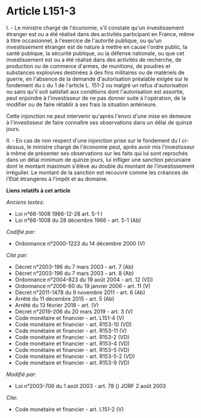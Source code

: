 # Article L151-3

I. - Le ministre chargé de l'économie, s'il constate qu'un investissement étranger est ou a été réalisé dans des activités
participant en France, même à titre occasionnel, à l'exercice de l'autorité publique, ou qu'un investissement étranger est de
nature à mettre en cause l'ordre public, la santé publique, la sécurité publique, ou la défense nationale, ou que cet
investissement est ou a été réalisé dans des activités de recherche, de production ou de commerce d'armes, de munitions, de
poudres et substances explosives destinées à des fins militaires ou de matériels de guerre, en l'absence de la demande
d'autorisation préalable exigée sur le fondement du c du 1 de l'article L. 151-2 ou malgré un refus d'autorisation ou sans
qu'il soit satisfait aux conditions dont l'autorisation est assortie, peut enjoindre à l'investisseur de ne pas donner suite
à l'opération, de la modifier ou de faire rétablir à ses frais la situation antérieure.

Cette injonction ne peut intervenir qu'après l'envoi d'une mise en demeure à l'investisseur de faire connaître ses
observations dans un délai de quinze jours.

II. - En cas de non respect d'une injonction prise sur le fondement du I ci-dessus, le ministre chargé de l'économie peut,
après avoir mis l'investisseur à même de présenter ses observations sur les faits qui lui sont reprochés dans un délai
minimum de quinze jours, lui infliger une sanction pécuniaire dont le montant maximum s'élève au double du montant de
l'investissement irrégulier. Le montant de la sanction est recouvré comme les créances de l'Etat étrangères à l'impôt et au
domaine.

**Liens relatifs à cet article**

_Anciens textes_:

  - Loi n°66-1008 1966-12-28 art. 5-1 I
  - Loi n°66-1008 du 28 décembre 1966 - art. 5-1 (Ab)

_Codifié par_:

  - Ordonnance n°2000-1223 du 14 décembre 2000 (V)

_Cité par_:

  - Décret n°2003-196 du 7 mars 2003 - art. 7 (Ab)
  - Décret n°2003-196 du 7 mars 2003 - art. 8 (Ab)
  - Ordonnance n°2004-823 du 19 août 2004 - art. 12 (VD)
  - Ordonnance n°2006-60 du 19 janvier 2006 - art. 11 (V)
  - Décret n°2011-1478 du 9 novembre 2011 - art. 6 (Ab)
  - Arrêté du 11 décembre 2015 - art. 5 (Ab)
  - Arrêté du 13 février 2018 - art. (V)
  - Décret n°2019-206 du 20 mars 2019 - art. 3 (V)
  - Code monétaire et financier - art. L151-4 (V)
  - Code monétaire et financier - art. R153-10 (VD)
  - Code monétaire et financier - art. R153-11 (V)
  - Code monétaire et financier - art. R153-2 (VD)
  - Code monétaire et financier - art. R153-4 (VD)
  - Code monétaire et financier - art. R153-5 (VD)
  - Code monétaire et financier - art. R153-5-2 (VD)
  - Code monétaire et financier - art. R153-9 (VD)

_Modifié par_:

  - Loi n°2003-706 du 1 août 2003 - art. 78 () JORF 2 août 2003

_Cite_:

  - Code monétaire et financier - art. L151-2 (V)
